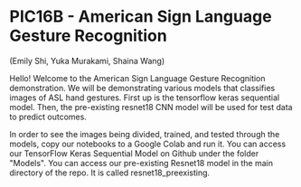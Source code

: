 # PIC16B - American Sign Language Gesture Recognition 
(Emily Shi, Yuka Murakami, Shaina Wang)

Hello! Welcome to the American Sign Language Gesture Recognition demonstration. We will be demonstrating various models that classifies images of ASL hand gestures. First up is the tensorflow keras sequential model. Then, the pre-existing resnet18 CNN model will be used for test data to predict outcomes. 

In order to see the images being divided, trained, and tested through the models, copy our notebooks to a Google Colab and run it. You can access our TensorFlow Keras Sequential Model on Github under the folder "Models". You can access our pre-existing Resnet18 model in the main directory of the repo. It is called resnet18_preexisting. 
